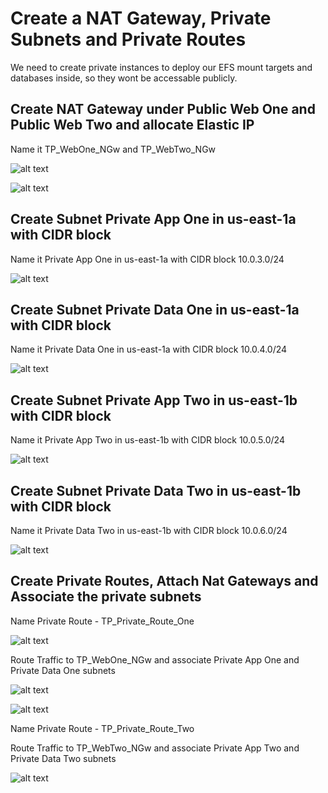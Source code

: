 # Create a NAT Gateway, Private Subnets and Private Routes

We need to create private instances to deploy our EFS mount targets and databases inside, so they wont be accessable publicly.


## Create NAT Gateway under Public Web One and Public Web Two and allocate Elastic IP
Name it TP_WebOne_NGw and TP_WebTwo_NGw

![alt text](https://adetunjiaramide.s3.amazonaws.com/images/aws/three-tier-wordpress/public_one_nat.png)

![alt text](https://adetunjiaramide.s3.amazonaws.com/images/aws/three-tier-wordpress/public_two_nat.png)

## Create Subnet Private App One in us-east-1a with CIDR block
Name it Private App One in us-east-1a with CIDR block 10.0.3.0/24

![alt text](https://adetunjiaramide.s3.amazonaws.com/images/aws/three-tier-wordpress/private_app_one.png)


## Create Subnet Private Data One in us-east-1a with CIDR block

Name it Private Data One in us-east-1a with CIDR block 10.0.4.0/24

![alt text](https://adetunjiaramide.s3.amazonaws.com/images/aws/three-tier-wordpress/private_data_one.png)


## Create Subnet Private App Two in us-east-1b with CIDR block

Name it Private App Two in us-east-1b with CIDR block 10.0.5.0/24

![alt text](https://adetunjiaramide.s3.amazonaws.com/images/aws/three-tier-wordpress/private_app_two.png)


## Create Subnet Private Data Two in us-east-1b with CIDR block

Name it Private Data Two in us-east-1b with CIDR block 10.0.6.0/24

![alt text](https://adetunjiaramide.s3.amazonaws.com/images/aws/three-tier-wordpress/private_data_two.png)


## Create Private Routes, Attach Nat Gateways and Associate the private subnets 

Name Private Route - TP_Private_Route_One

![alt text](https://adetunjiaramide.s3.amazonaws.com/images/aws/three-tier-wordpress/private_route_one.png)

Route Traffic to TP_WebOne_NGw and associate Private App One and Private Data One subnets

![alt text](https://adetunjiaramide.s3.amazonaws.com/images/aws/three-tier-wordpress/route_one_nat.png)

![alt text](https://adetunjiaramide.s3.amazonaws.com/images/aws/three-tier-wordpress/associate_private_one.png)

Name Private Route - TP_Private_Route_Two

Route Traffic to TP_WebTwo_NGw and associate Private App Two and Private Data Two subnets

![alt text](https://adetunjiaramide.s3.amazonaws.com/images/aws/three-tier-wordpress/associate_private_two.png)




